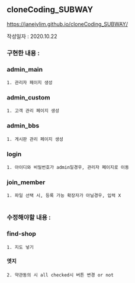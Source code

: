## cloneCoding_SUBWAY

https://janejylim.github.io/cloneCoding_SUBWAY/

작성일자 : 2020.10.22

### 구현한 내용 :

### admin_main
    1. 관리자 페이지 생성
### admin_custom
    1. 고객 관리 페이지 생성
### admin_bbs
    1. 게시판 관리 페이지 생성

### login
    1. 아이디와 비밀번호가 admin일경우, 관리자 페이지로 이동

### join_member
    1. 파일 선택 시, 등록 가능 확장자가 아닐경우, 입력 X

# 


### 수정해야할 내용 :

### find-shop 
    1. 지도 넣기

#### 엣지 
    
    2. 약관동의 시 all checked시 버튼 변경 or not
    


